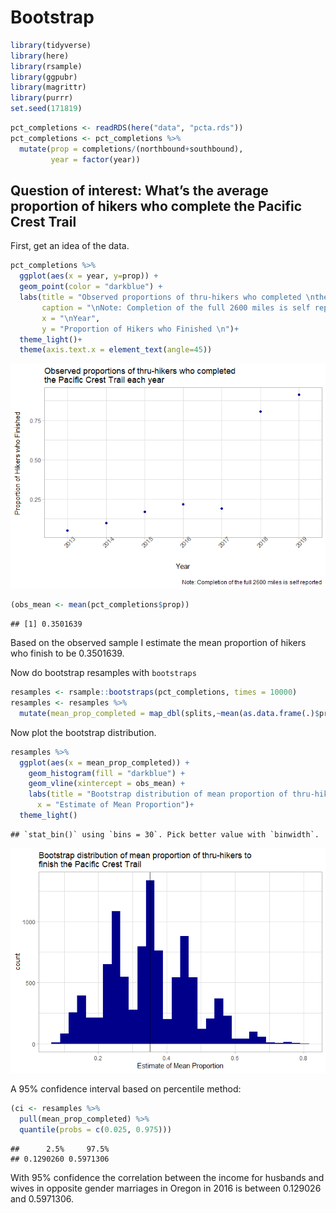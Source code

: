 Bootstrap
================

``` r
library(tidyverse)
library(here)
library(rsample)
library(ggpubr)
library(magrittr)
library(purrr)
set.seed(171819)
```

``` r
pct_completions <- readRDS(here("data", "pcta.rds"))
pct_completions <- pct_completions %>%
  mutate(prop = completions/(northbound+southbound),
         year = factor(year))
```

## Question of interest: What’s the average proportion of hikers who complete the Pacific Crest Trail

First, get an idea of the data.

``` r
pct_completions %>% 
  ggplot(aes(x = year, y=prop)) +
  geom_point(color = "darkblue") +
  labs(title = "Observed proportions of thru-hikers who completed \nthe Pacific Crest Trail each year",
       caption = "\nNote: Completion of the full 2600 miles is self reported",
       x = "\nYear",
       y = "Proportion of Hikers who Finished \n")+
  theme_light()+
  theme(axis.text.x = element_text(angle=45))
```

![](initial_bootstrap_run_files/figure-gfm/unnamed-chunk-1-1.png)<!-- -->

``` r
(obs_mean <- mean(pct_completions$prop))
```

    ## [1] 0.3501639

Based on the observed sample I estimate the mean proportion of hikers
who finish to be 0.3501639.

Now do bootstrap resamples with `bootstraps`

``` r
resamples <- rsample::bootstraps(pct_completions, times = 10000)
resamples <- resamples %>%
  mutate(mean_prop_completed = map_dbl(splits,~mean(as.data.frame(.)$prop)))
```

Now plot the bootstrap distribution.

``` r
resamples %>% 
  ggplot(aes(x = mean_prop_completed)) +
    geom_histogram(fill = "darkblue") +
    geom_vline(xintercept = obs_mean) +
    labs(title = "Bootstrap distribution of mean proportion of thru-hikers to \nfinish the Pacific Crest Trail",
      x = "Estimate of Mean Proportion")+
  theme_light()
```

    ## `stat_bin()` using `bins = 30`. Pick better value with `binwidth`.

![](initial_bootstrap_run_files/figure-gfm/unnamed-chunk-4-1.png)<!-- -->

A 95% confidence interval based on percentile method:

``` r
(ci <- resamples %>% 
  pull(mean_prop_completed) %>% 
  quantile(probs = c(0.025, 0.975)))
```

    ##      2.5%     97.5% 
    ## 0.1290260 0.5971306

With 95% confidence the correlation between the income for husbands and
wives in opposite gender marriages in Oregon in 2016 is between 0.129026
and 0.5971306.

